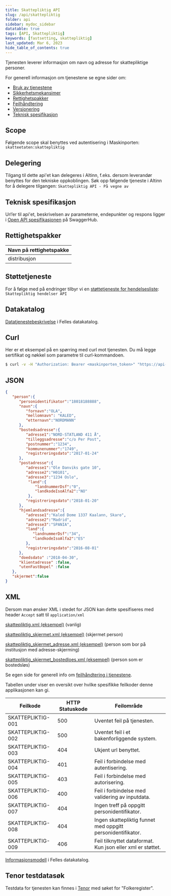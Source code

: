 ```yaml
---
title: Skattepliktig API
slug: /api/skattepliktig
folder: api
sidebar: mydoc_sidebar
datatable: true
tags: [API, Skattepliktig]
keywords: [fastsetting, skattepliktig]
last_updated: Mar 6, 2023
hide_table_of_contents: true
---
```

<summary>Tjenesten leverer informasjon om navn og adresse for skattepliktige personer.</summary>

<Tabs underline={true}>
<TabItem headerText="Om tjenesten" itemKey="itemKey-1" default>

For generell informasjon om tjenestene se egne sider om:
* [Bruk av tjenestene](../om/bruk.md)
* [Sikkerhetsmekansimer](../om/sikkerhet.md)
* [Rettighetspakker](../om/rettighetspakker.md) 
* [Feilhåndtering](../om/feil.md)
* [Versjonering](../om/versjoner.md)
* [Teknisk spesifikasjon](../om/tekniskspesifikasjon.md)

## Scope
Følgende scope skal benyttes ved autentisering i Maskinporten: `skatteetaten:skattepliktig`

## Delegering
Tilgang til dette api'et kan delegeres i Altinn, f.eks. dersom leverandør benyttes for den tekniske oppkoblingen. Søk opp følgende tjeneste i Altinn for å delegere tilgangen: `Skattepliktig API - På vegne av`

## Teknisk spesifikasjon
Url’er til api'et, beskrivelsen av parameterne, endepunkter og respons ligger i [Open API spesifikasjonen](https://app.swaggerhub.com/apis/Skatteetaten_Deling/skattepliktig-api) på SwaggerHub.

## Rettighetspakker

| Navn på rettighetspakke |	
|---|
| distribusjon |
 
## Støttetjeneste
For å følge med på endringer tilbyr vi en [støttetjeneste for hendelsesliste](./hendelser.md): `Skattepliktig hendelser API`

## Datakatalog
[Datatjenestebeskrivelse](https://data.norge.no/dataservices/6ff73921-6666-3e8f-9091-423082b0bfcc) i Felles datakatalog.

</TabItem>
<TabItem headerText="Eksempler" itemKey="itemKey-2"> 

## Curl

Her er et eksempel på en spørring med curl mot tjenesten. Du må legge sertifikat og nøkkel som parametre til curl-kommandoen.

```bash
$ curl -v -H "Authorization: Bearer <maskinporten_token>" "https://api-test.sits.no/api/part/skattepliktig/distribusjon/18018188888"
```

## JSON

```json
{  
   "person":{  
      "personidentifikator":"18018188888",
      "navn":{  
         "fornavn":"OLA",
         "mellomnavn": "KALED",
         "etternavn":"NORDMANN"
      },
      "bostedsadresse":{  
         "adresse1":"NORD-STATLAND 411 Å",
         "tilleggsadresse":"c/o Per Post",
         "postnummer":"1234",
         "kommunenummer":"1749",
         "registreringsdato":"2017-01-24"
      },
      "postadresse":{  
         "adresse1":"Ole Danviks gate 10",
         "adresse2":"H0101",
         "adresse3":"1234 Oslo",
          "land":{
             "landnummerDsf":"0",
             "landkodeIsoAlfa2":"NO"
          },
         "registreringsdato":"2018-01-20"
      },
      "hjemlandsadresse":{  
         "adresse1":"Kaled Dome 1337 Kaalann, Skaro",
         "adresse2":"Madrid",
         "adresse3":"SPANIA",
         "land":{
            "landnummerDsf":"34",
            "landkodeIsoAlfa2":"ES"
         },
         "registreringsdato":"2016-08-01"
      },
      "doedsdato" :"2018-04-30",
      "klientadresse" :false,
      "utenFastBopel" :false
   },
   "skjermet":false
}
```

## XML

Dersom man ønsker XML i stedet for JSON kan dette spesifiseres med header `Accept` satt til `application/xml`

[skattepliktig.xml (eksempel)](../../static/download/skattepliktig.xml) (vanlig)

[skattepliktig_skjermet.xml (eksempel)](../../static/download/skattepliktig_skjermet.xml) (skjermet person)

[skattepliktig_skjermet_adresse.xml (eksempel)](../../static/download/skattepliktig_skjermet_adresse.xml) (person som bor på institusjon med adresse-skjerming)

[skattepliktig_skjermet_bostedloes.xml (eksempel)](../../static/download/skattepliktig_skjermet_bostedloes.xml) (person som er bostedsløs)

</TabItem>
<TabItem headerText="Feilkoder" itemKey="itemKey-3">

Se egen side for generell info om [feilhåndtering i tjenestene](../om/feil.md).

Tabellen under viser en oversikt over hvilke spesifikke feilkoder denne applikasjonen kan gi. 

| Feilkode          | HTTP Statuskode | Feilområde                                                  |
|-------------------|-----------------|-------------------------------------------------------------|
| SKATTEPLIKTIG-001 | 500             | Uventet feil på tjenesten.                                  |
| SKATTEPLIKTIG-002 | 500             | Uventet feil i et bakenforliggende system.                  |
| SKATTEPLIKTIG-003 | 404             | Ukjent url benyttet.                                        |
| SKATTEPLIKTIG-004 | 401             | Feil i forbindelse med autentisering.                       |
| SKATTEPLIKTIG-005 | 403             | Feil i forbindelse med autorisering.                        |
| SKATTEPLIKTIG-006 | 400             | Feil i forbindelse med validering av inputdata.             |
| SKATTEPLIKTIG-007 | 404             | Ingen treff på oppgitt personidentifikator.                 |
| SKATTEPLIKTIG-008 | 404             | Ingen skattepliktig funnet med oppgitt personidentifikator. |
| SKATTEPLIKTIG-009 | 406             | Feil tilknyttet dataformat. Kun json eller xml er støttet.  |

</TabItem>
<TabItem headerText="Informasjonsmodell" itemKey="itemKey-4">

 [Informasjonsmodell](https://data.norge.no/informationmodels/62484725-bcff-34e9-b0cd-cf51b7a99908) i Felles datakatalog.
 
</TabItem>
<TabItem headerText="Test" itemKey="itemKey-5">

## Tenor testdatasøk
 
Testdata for tjenesten kan finnes i [Tenor](../test/tenor.md) med søket for "Folkeregister". 
 
</TabItem>
</Tabs>


